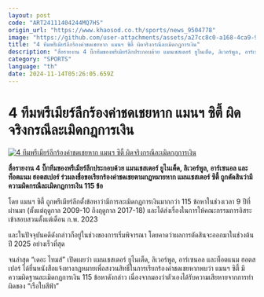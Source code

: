 ```yaml
---
layout: post
code: "ART24111404244MQ7HS"
origin_url: "https://www.khaosod.co.th/sports/news_9504778"
image: "https://github.com/user-attachments/assets/a27cc8c0-a168-4ca9-9e2a-5012ddf9f027"
title: "4 ทีมพรีเมียร์ลีกร้องค่าชดเชยหาก แมนฯ ซิตี้ ผิดจริงกรณีละเมิดกฎการเงิน"
description: "สื่อรายงาน 4 บิ๊กทีมของพรีเมียร์ลีกประกอบด้วย แมนเชสเตอร์ ยูไนเต็ด, ลิเวอร์พูล, อาร์เซนอล และท็อตแนม ฮอตสเปอร์ ร่วมลงชื่อขอเรียกร้องค่าชดเชยตามกฏหมายหาก แมนเชสเตอร์ ซิตี้ ถูกตัดสินว่ามีความผิดกรณีละเมิดกฏการเงิน 115 ข้อ"
category: "SPORTS"
language: "th"
date: 2024-11-14T05:26:05.659Z
---
```


# 4 ทีมพรีเมียร์ลีกร้องค่าชดเชยหาก แมนฯ ซิตี้ ผิดจริงกรณีละเมิดกฎการเงิน

[![4 ทีมพรีเมียร์ลีกร้องค่าชดเชยหาก แมนฯ ซิตี้ ผิดจริงกรณีละเมิดกฎการเงิน](https://www.khaosod.co.th/wpapp/uploads/2024/11/man-city-flag-64356.jpg "4 ทีมพรีเมียร์ลีกร้องค่าชดเชยหาก แมนฯ ซิตี้ ผิดจริงกรณีละเมิดกฎการเงิน")](https://www.khaosod.co.th/wpapp/uploads/2024/11/man-city-flag-64356.jpg)

**สื่อรายงาน 4 บิ๊กทีมของพรีเมียร์ลีกประกอบด้วย แมนเชสเตอร์ ยูไนเต็ด, ลิเวอร์พูล, อาร์เซนอล และท็อตแนม ฮอตสเปอร์ ร่วมลงชื่อขอเรียกร้องค่าชดเชยตามกฏหมายหาก แมนเชสเตอร์ ซิตี้ ถูกตัดสินว่ามีความผิดกรณีละเมิดกฏการเงิน 115 ข้อ**

โดย แมนฯ ซิตี้ ถูกพรีเมียร์ลีกตั้งข้อหาว่ามีการละเมิดกฎการเงินมากกว่า 115 ข้อหาในช่วงเวลา 9 ปีที่ผ่านมา (ตั้งแต่ฤดูกาล 2009-10 ถึงฤดูกาล 2017-18) และได้ส่งเรื่องในการให้คณะกรรมการอิสระเข้าสอบสวนตั้งแต่เดือน ก.พ. 2023

และในปัจจุบันคดีดังกล่าวก็อยู่ในช่วงของการเริ่มพิจารณา โดยคาดว่าผลการตัดสินจะออกมาในช่วงต้นปี 2025 อย่างเร็วที่สุด

จนล่าสุด “เดอะ ไทมส์” เปิดเผยว่า แมนเชสเตอร์ ยูไนเต็ด, ลิเวอร์พูล, อาร์เซนอล และท็อตแนม ฮอตสเปอร์ ได้ยื่นหนังสือแจ้งทางกฎหมายเพื่อสงวนสิทธิ์ในการเรียกร้องค่าชดเชยหากพบว่า แมนฯ ซิตี้ มีความผิดฐานละเมิดกฎการเงิน 115 ข้อหาดังกล่าว เนื่องจากมองว่าตัวเองได้รับความเสียหายจากการทำผิดของ “เรือใบสีฟ้า”